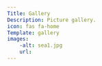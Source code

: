 ```yaml
---
Title: Gallery
Description: Picture gallery.
icon: fas fa-home
Template: gallery
images: 
    -alt: sea1.jpg
    url:
---
```

